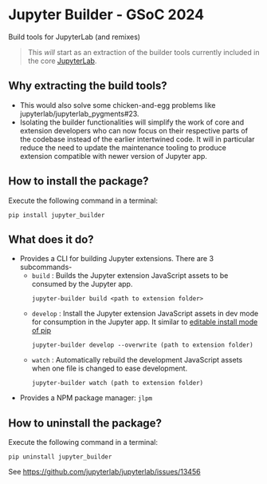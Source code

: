 # Jupyter Builder - GSoC 2024

Build tools for JupyterLab (and remixes)

> This _will_ start as an extraction of the builder tools currently included in
> the core [JupyterLab](https://github.com/jupyterlab/jupyterlab).

## Why extracting the build tools?

- This would also solve some chicken-and-egg problems like jupyterlab/jupyterlab_pygments#23.
- Isolating the builder functionalities will simplify the work
of core and extension developers who can now focus on their respective parts of the
codebase instead of the earlier intertwined code. It will in particular reduce the need to update the maintenance tooling to produce extension compatible with newer version of Jupyter app.

## How to install the package?

Execute the following command in a terminal:

```
pip install jupyter_builder
```
## What does it do?
- Provides a CLI for building Jupyter extensions. There are 3 subcommands-
  - `build` : Builds the Jupyter extension JavaScript assets to be consumed by the Jupyter app.
      ```
      jupyter-builder build <path to extension folder>
      ```
  - `develop` :  Install the Jupyter extension JavaScript assets in dev mode for consumption in the Jupyter app. It similar to [editable install mode of pip](https://setuptools.pypa.io/en/latest/userguide/development_mode.html)
      ```
      jupyter-builder develop --overwrite (path to extension folder)
      ```
  - `watch` : Automatically rebuild the development JavaScript assets when one file is changed to ease development.
      ```
      jupyter-builder watch (path to extension folder)
      ```
- Provides a NPM package manager: `jlpm`

## How to uninstall the package?

Execute the following command in a terminal:

```
pip uninstall jupyter_builder
```
See https://github.com/jupyterlab/jupyterlab/issues/13456
